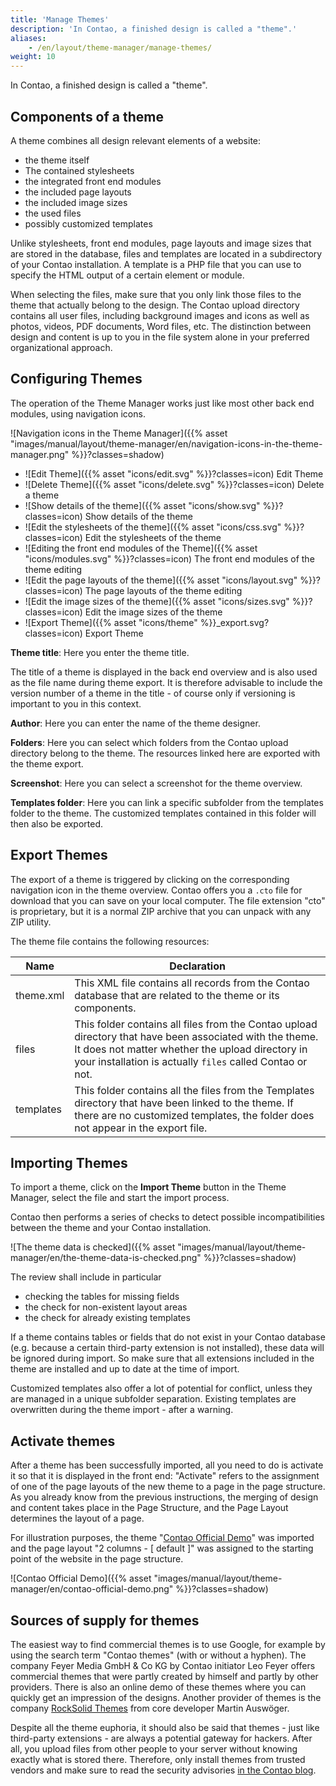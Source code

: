 ```yaml
---
title: 'Manage Themes'
description: 'In Contao, a finished design is called a "theme".'
aliases:
    - /en/layout/theme-manager/manage-themes/
weight: 10
---
```


In Contao, a finished design is called a "theme".


## Components of a theme

A theme combines all design relevant elements of a website:

- the theme itself
- The contained stylesheets
- the integrated front end modules
- the included page layouts
- the included image sizes
- the used files
- possibly customized templates

Unlike stylesheets, front end modules, page layouts and image sizes that are stored in the database, files and 
templates are located in a subdirectory of your Contao installation. A template is a PHP file that you can use to 
specify the HTML output of a certain element or module.

When selecting the files, make sure that you only link those files to the theme that actually belong to the design. 
The Contao upload directory contains all user files, including background images and icons as well as photos, videos, 
PDF documents, Word files, etc. The distinction between design and content is up to you in the file system alone in 
your preferred organizational approach.


## Configuring Themes

The operation of the Theme Manager works just like most other back end modules, using navigation icons.

![Navigation icons in the Theme Manager]({{% asset "images/manual/layout/theme-manager/en/navigation-icons-in-the-theme-manager.png" %}}?classes=shadow)

- ![Edit Theme]({{% asset "icons/edit.svg" %}}?classes=icon) Edit Theme
- ![Delete Theme]({{% asset "icons/delete.svg" %}}?classes=icon) Delete a theme
- ![Show details of the theme]({{% asset "icons/show.svg" %}}?classes=icon) Show details of the theme
- ![Edit the stylesheets of the theme]({{% asset "icons/css.svg" %}}?classes=icon) Edit the stylesheets of the theme
- ![Editing the front end modules of the Theme]({{% asset "icons/modules.svg" %}}?classes=icon) The front end modules of the theme editing
- ![Edit the page layouts of the theme]({{% asset "icons/layout.svg" %}}?classes=icon) The page layouts of the theme editing
- ![Edit the image sizes of the theme]({{% asset "icons/sizes.svg" %}}?classes=icon) Edit the image sizes of the theme
- ![Export Theme]({{% asset "icons/theme" %}}_export.svg?classes=icon) Export Theme

**Theme title**: Here you enter the theme title.

The title of a theme is displayed in the back end overview and is also used as the file name during theme export. It is 
therefore advisable to include the version number of a theme in the title - of course only if versioning is important 
to you in this context.

**Author**: Here you can enter the name of the theme designer.

**Folders**: Here you can select which folders from the Contao upload directory belong to the theme. The resources 
linked here are exported with the theme export.

**Screenshot**: Here you can select a screenshot for the theme overview.

**Templates folder**: Here you can link a specific subfolder from the templates folder to the theme. The customized 
templates contained in this folder will then also be exported.


## Export Themes

The export of a theme is triggered by clicking on the corresponding navigation icon in the theme overview. Contao 
offers you a `.cto` file for download that you can save on your local computer. The file extension "cto" is 
proprietary, but it is a normal ZIP archive that you can unpack with any ZIP utility.

The theme file contains the following resources:

| Name | Declaration |
| ---- | ----------- |
| theme.xml | This XML file contains all records from the Contao database that are related to the theme or its components. |
| files | This folder contains all files from the Contao upload directory that have been associated with the theme. It does not matter whether the upload directory in your installation is actually `files` called Contao or not. |
| templates | This folder contains all the files from the Templates directory that have been linked to the theme. If there are no customized templates, the folder does not appear in the export file. |


## Importing Themes

To import a theme, click on the **Import Theme** button in the Theme Manager, select the file and start the import 
process.

Contao then performs a series of checks to detect possible incompatibilities between the theme and your Contao 
installation.

![The theme data is checked]({{% asset "images/manual/layout/theme-manager/en/the-theme-data-is-checked.png" %}}?classes=shadow)

The review shall include in particular

- checking the tables for missing fields
- the check for non-existent layout areas
- the check for already existing templates

If a theme contains tables or fields that do not exist in your Contao database (e.g. because a certain third-party 
extension is not installed), these data will be ignored during import. So make sure that all extensions included in 
the theme are installed and up to date at the time of import.

Customized templates also offer a lot of potential for conflict, unless they are managed in a unique subfolder 
separation. Existing templates are overwritten during the theme import - after a warning.


## Activate themes

After a theme has been successfully imported, all you need to do is activate it so that it is displayed in the front 
end: "Activate" refers to the assignment of one of the page layouts of the new theme to a page in the page structure. 
As you already know from the previous instructions, the merging of design and content takes place in the Page 
Structure, and the Page Layout determines the layout of a page.

For illustration purposes, the theme "[Contao Official Demo](https://packagist.org/packages/contao/official-demo)" was 
imported and the page layout "2 columns - \[ default \]" was assigned to the starting point of the website in the page 
structure.

![Contao Official Demo]({{% asset "images/manual/layout/theme-manager/en/contao-official-demo.png" %}}?classes=shadow)


## Sources of supply for themes

The easiest way to find commercial themes is to use Google, for example by using the search term "Contao themes" (with 
or without a hyphen). The company Feyer Media GmbH &amp; Co KG by Contao initiator Leo Feyer offers commercial themes 
that were partly created by himself and partly by other providers. There is also an online demo of these themes where 
you can quickly get an impression of the designs. Another provider of themes is the company 
[RockSolid Themes](https://rocksolidthemes.com/en/contao/themes) from core developer Martin Auswöger.

Despite all the theme euphoria, it should also be said that themes - just like third-party extensions - are always a 
potential gateway for hackers. After all, you upload files from other people to your server without knowing exactly 
what is stored there. Therefore, only install themes from trusted vendors and make sure to read the security 
advisories [in the Contao blog](https://contao.org/de/news/sicherheitshinweise-zu-contao-themes.html).
